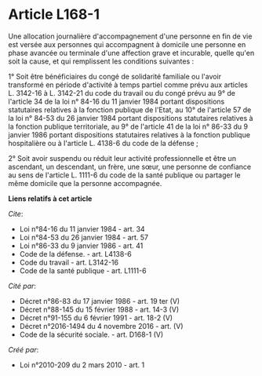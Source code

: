 # Article L168-1

Une allocation journalière d'accompagnement d'une personne en fin de vie est versée aux personnes qui accompagnent à domicile
une personne en phase avancée ou terminale d'une affection grave et incurable, quelle qu'en soit la cause, et qui remplissent
les conditions suivantes : 

1° Soit être bénéficiaires du congé de solidarité familiale ou l'avoir transformé en période d'activité à temps partiel comme
prévu aux articles L. 3142-16 à L. 3142-21 du code du travail ou du congé prévu au 9° de l'article 34 de la loi n° 84-16 du
11 janvier 1984 portant dispositions statutaires relatives à la fonction publique de l'Etat, au 10° de l'article 57 de la loi
n° 84-53 du 26 janvier 1984 portant dispositions statutaires relatives à la fonction publique territoriale, au 9° de
l'article 41 de la loi n° 86-33 du 9 janvier 1986 portant dispositions statutaires relatives à la fonction publique
hospitalière ou à l'article L. 4138-6 du code de la défense ; 

2° Soit avoir suspendu ou réduit leur activité professionnelle et être un ascendant, un descendant, un frère, une sœur, une
personne de confiance au sens de l'article L. 1111-6 du code de la santé publique ou partager le même domicile que la
personne accompagnée.

**Liens relatifs à cet article**

_Cite_:

  - Loi n°84-16 du 11 janvier 1984 - art. 34
  - Loi n°84-53 du 26 janvier 1984 - art. 57
  - Loi n°86-33 du 9 janvier 1986 - art. 41
  - Code de la défense. - art. L4138-6
  - Code du travail - art. L3142-16
  - Code de la santé publique - art. L1111-6

_Cité par_:

  - Décret n°86-83 du 17 janvier 1986 - art. 19 ter (V)
  - Décret n°88-145 du 15 février 1988 - art. 14-3 (V)
  - Décret n°91-155 du 6 février 1991 - art. 18-2 (V)
  - Décret n°2016-1494 du 4 novembre 2016 - art. (V)
  - Code de la sécurité sociale. - art. D168-1 (V)

_Créé par_:

  - Loi n°2010-209 du 2 mars 2010 - art. 1
